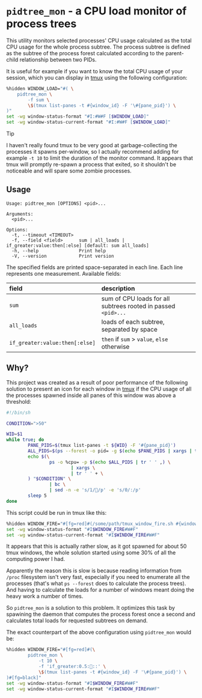 # `pidtree_mon` - a CPU load monitor of process trees

This utility monitors selected processes' CPU usage calculated as the total CPU usage for the whole
process subtree. The process subtree is defined as the subtree of the process forest calculated
according to the parent-child relationship between two PIDs.

It is useful for example if you want to know the total CPU usage of your session, which you can
display in [tmux](https://github.com/tmux/tmux) using the following configuration:

```sh
%hidden WINDOW_LOAD="#( \
    pidtree_mon \
        -f sum \
        \$(tmux list-panes -t #{window_id} -F '\#{pane_pid}') \
)"
set -wg window-status-format "#I:#W#F [$WINDOW_LOAD]"
set -wg window-status-current-format "#I:#W#F [$WINDOW_LOAD]"
```

> [!TIP]
> I haven't really found tmux to be very good at garbage-collecting the processes it spawns
> per-window, so I actually recommend adding for example `-t 10` to limit the duration of the
> monitor command. It appears that tmux will promptly re-spawn a process that exited, so it
> shouldn't be noticeable and will spare some zombie processes.

## Usage

```
Usage: pidtree_mon [OPTIONS] <pid>...

Arguments:
  <pid>...

Options:
  -t, --timeout <TIMEOUT>
  -f, --field <field>      sum | all_loads | if_greater:value:then[:else] [default: sum all_loads]
  -h, --help               Print help
  -V, --version            Print version
```

The specified fields are printed space-separated in each line. Each line represents one measurement.
Available fields:

| field                          | description                                                   |
| :----------------------------- | :------------------------------------------------------------ |
| `sum`                          | sum of CPU loads for all subtrees rooted in passed `<pid>...` |
| `all_loads`                    | loads of each subtree, separated by space                     |
| `if_greater:value:then[:else]` | `then` if `sum` > `value`, `else` otherwise                   |


## Why?

This project was created as a result of poor performance of the following solution to present an
icon for each window in [tmux](https://github.com/tmux/tmux) if the CPU usage of all the processes
spawned inside all panes of this window was above a threshold:

```sh
#!/bin/sh

CONDITION=">50"

WID=$1
while true; do
        PANE_PIDS=$(tmux list-panes -t ${WID} -F '#{pane_pid}')
        ALL_PIDS=$(ps --forest -o pid= -g $(echo $PANE_PIDS | xargs | tr ' ' ,))
        echo $(\
                ps -o %cpu= -p $(echo $ALL_PIDS | tr ' ' ,) \
                        | xargs \
                        | tr ' ' + \
        ) "$CONDITION" \
                | bc \
                | sed -n -e 's/1//p' -e 's/0/:/p'
        sleep 5
done
```

This script could be run in tmux like this:

```sh
%hidden WINDOW_FIRE="#[fg=red]#(/some/path/tmux_window_fire.sh #{window_id})#[fg=black]"
set -wg window-status-format "#I$WINDOW_FIRE#W#F"
set -wg window-status-current-format "#I$WINDOW_FIRE#W#F"
```

It appears that this is actually rather slow, as it got spawned for about 50 tmux windows, the whole
solution started using some 30% of all the computing power I had.

Apparently the reason this is slow is because reading information from `/proc` filesystem isn't very
fast, especially if you need to enumerate all the processes (that's what `ps --forest` does to
calculate the process trees). And having to calculate the loads for a number of windows meant doing
the heavy work a number of times.

So `pidtree_mon` is a solution to this problem. It optimizes this task by spawining the daemon that
computes the process forest once a second and calculates total loads for requested subtrees on
demand.

The exact counterpart of the above configuration using `pidtree_mon` would be:

```sh
%hidden WINDOW_FIRE="#[fg=red]#(\
        pidtree_mon \
            -t 10 \
            -f 'if_greater:0.5:::' \
            \$(tmux list-panes -t #{window_id} -F '\#{pane_pid}') \
)#[fg=black]"
set -wg window-status-format "#I$WINDOW_FIRE#W#F"
set -wg window-status-current-format "#I$WINDOW_FIRE#W#F"
```

